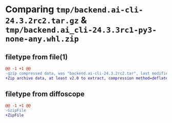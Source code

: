 # Comparing `tmp/backend.ai-cli-24.3.2rc2.tar.gz` & `tmp/backend.ai_cli-24.3.3rc1-py3-none-any.whl.zip`

## filetype from file(1)

```diff
@@ -1 +1 @@
-gzip compressed data, was "backend.ai-cli-24.3.2rc2.tar", last modified: Wed Apr 17 05:19:31 2024, max compression
+Zip archive data, at least v2.0 to extract, compression method=deflate
```

## filetype from diffoscope

```diff
@@ -1 +1 @@
-GzipFile
+ZipFile
```

